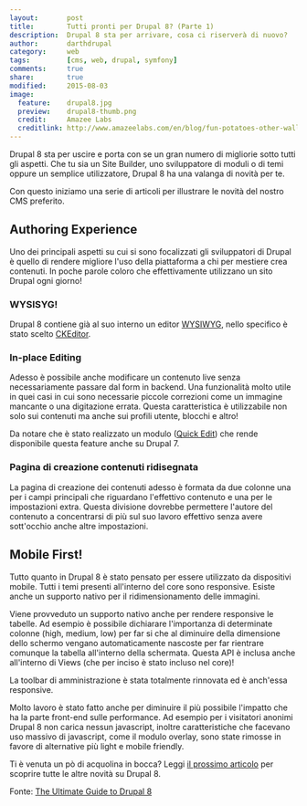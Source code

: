```yaml
---
layout:       post
title:        Tutti pronti per Drupal 8? (Parte 1)
description:  Drupal 8 sta per arrivare, cosa ci riserverà di nuovo?
author:       darthdrupal
category:     web
tags:         [cms, web, drupal, symfony]
comments:     true
share:        true
modified:     2015-08-03
image:
  feature:    drupal8.jpg
  preview:    drupal8-thumb.png
  credit:     Amazee Labs
  creditlink: http://www.amazeelabs.com/en/blog/fun-potatoes-other-wallpapers
---
```


Drupal 8 sta per uscire e porta con se un gran numero di migliorie sotto tutti gli aspetti. Che tu sia un Site Builder, uno sviluppatore di moduli o di temi oppure un semplice utilizzatore, Drupal 8 ha una valanga di novità per te.

Con questo iniziamo una serie di articoli per illustrare le novità del nostro CMS preferito.

## Authoring Experience
Uno dei principali aspetti su cui si sono focalizzati gli sviluppatori di Drupal è quello di rendere migliore l'uso della piattaforma a chi per mestiere crea contenuti. In poche parole coloro che effettivamente utilizzano un sito Drupal ogni giorno!

### WYSISYG!
Drupal 8 contiene già al suo interno un editor [WYSIWYG](http://it.wikipedia.org/wiki/WYSIWYG), nello specifico è stato scelto [CKEditor](http://ckeditor.com/).

### In-place Editing
Adesso è possibile anche modificare un contenuto live senza necessariamente passare dal form in backend. Una funzionalità molto utile in quei casi in cui sono necessarie piccole correzioni come un immagine mancante o una digitazione errata. Questa caratteristica è utilizzabile non solo sui contenuti ma anche sui profili utente, blocchi e altro!

Da notare che è stato realizzato un modulo ([Quick Edit](https://drupal.org/project/quickedit)) che rende disponibile questa feature anche su Drupal 7.

### Pagina di creazione contenuti ridisegnata
La pagina di creazione dei contenuti adesso è formata da due colonne una per i campi principali che riguardano l'effettivo contenuto e una per le impostazioni extra. Questa divisione dovrebbe permettere l'autore del contenuto a concentrarsi di più sul suo lavoro effettivo senza avere sott'occhio anche altre impostazioni.

## Mobile First!

Tutto quanto in Drupal 8 è stato pensato per essere utilizzato da dispositivi mobile. Tutti i temi presenti all'interno del core sono responsive. Esiste anche un supporto nativo per il ridimensionamento delle immagini.

Viene provveduto un supporto nativo anche per rendere responsive le tabelle. Ad esempio è possibile dichiarare l'importanza di determinate colonne (high, medium, low) per far si che al diminuire della dimensione dello schermo vengano automaticamente nascoste per far rientrare comunque la tabella all'interno della schermata. Questa API è inclusa anche all'interno di Views (che per inciso è stato incluso nel core)!

La toolbar di amministrazione è stata totalmente rinnovata ed è anch'essa responsive.

Molto lavoro è stato fatto anche per diminuire il più possibile l'impatto che ha la parte front-end sulle performance. Ad esempio per i visitatori anonimi Drupal 8 non carica nessun javascript, inoltre caratteristiche che facevano uso massivo di javascript, come il modulo overlay, sono state rimosse in favore di alternative più light e mobile friendly.

Ti è venuta un pò di acquolina in bocca? Leggi [il prossimo articolo](/news/le-novita-di-drupal8-part2) per scoprire tutte le altre novità su Drupal 8.

Fonte: [The Ultimate Guide to Drupal 8](https://www.acquia.com/resources/ebooks/ultimate-guide-drupal-8)